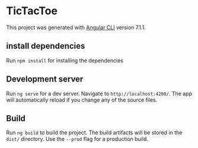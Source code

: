 # TicTacToe

This project was generated with [Angular CLI](https://github.com/angular/angular-cli) version 7.1.1.

## install dependencies 

Run `npm install` for installing the dependencies 
## Development server

Run `ng serve` for a dev server. Navigate to `http://localhost:4200/`. The app will automatically reload if you change any of the source files.
## Build

Run `ng build` to build the project. The build artifacts will be stored in the `dist/` directory. Use the `--prod` flag for a production build.
